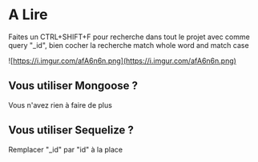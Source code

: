 # A Lire

Faites un CTRL+SHIFT+F pour recherche dans tout le projet avec comme query "\_id", bien cocher la recherche match whole word and match case

![https://i.imgur.com/afA6n6n.png](https://i.imgur.com/afA6n6n.png)

## Vous utiliser Mongoose ?

Vous n'avez rien à faire de plus

## Vous utiliser Sequelize ?

Remplacer "\_id" par "id" à la place

